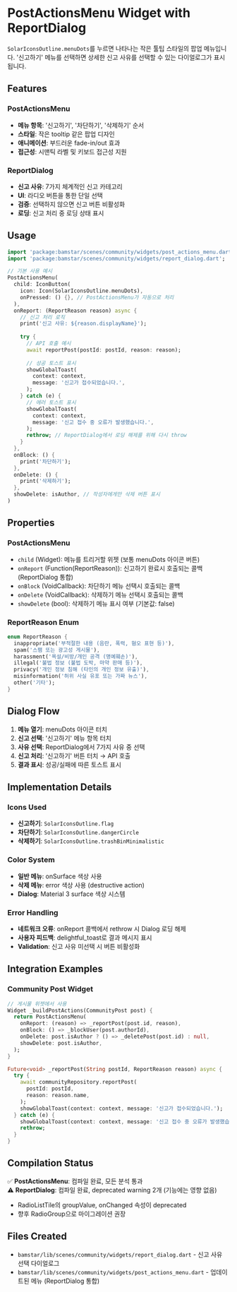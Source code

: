# PostActionsMenu Widget with ReportDialog

`SolarIconsOutline.menuDots`를 누르면 나타나는 작은 툴팁 스타일의 팝업 메뉴입니다.
'신고하기' 메뉴를 선택하면 상세한 신고 사유를 선택할 수 있는 다이얼로그가 표시됩니다.

## Features

### PostActionsMenu
- **메뉴 항목**: '신고하기', '차단하기', '삭제하기' 순서
- **스타일**: 작은 tooltip 같은 팝업 디자인
- **애니메이션**: 부드러운 fade-in/out 효과
- **접근성**: 시맨틱 라벨 및 키보드 접근성 지원

### ReportDialog
- **신고 사유**: 7가지 체계적인 신고 카테고리
- **UI**: 라디오 버튼을 통한 단일 선택
- **검증**: 선택하지 않으면 신고 버튼 비활성화
- **로딩**: 신고 처리 중 로딩 상태 표시

## Usage

```dart
import 'package:bamstar/scenes/community/widgets/post_actions_menu.dart';
import 'package:bamstar/scenes/community/widgets/report_dialog.dart';

// 기본 사용 예시
PostActionsMenu(
  child: IconButton(
    icon: Icon(SolarIconsOutline.menuDots),
    onPressed: () {}, // PostActionsMenu가 자동으로 처리
  ),
  onReport: (ReportReason reason) async {
    // 신고 처리 로직
    print('신고 사유: ${reason.displayName}');
    
    try {
      // API 호출 예시
      await reportPost(postId: postId, reason: reason);
      
      // 성공 토스트 표시
      showGlobalToast(
        context: context, 
        message: '신고가 접수되었습니다.',
      );
    } catch (e) {
      // 에러 토스트 표시
      showGlobalToast(
        context: context, 
        message: '신고 접수 중 오류가 발생했습니다.',
      );
      rethrow; // ReportDialog에서 로딩 해제를 위해 다시 throw
    }
  },
  onBlock: () {
    print('차단하기');
  },
  onDelete: () {
    print('삭제하기'); 
  },
  showDelete: isAuthor, // 작성자에게만 삭제 버튼 표시
)
```

## Properties

### PostActionsMenu
- `child` (Widget): 메뉴를 트리거할 위젯 (보통 menuDots 아이콘 버튼)
- `onReport` (Function(ReportReason)): 신고하기 완료시 호출되는 콜백 (ReportDialog 통합)
- `onBlock` (VoidCallback): 차단하기 메뉴 선택시 호출되는 콜백
- `onDelete` (VoidCallback): 삭제하기 메뉴 선택시 호출되는 콜백
- `showDelete` (bool): 삭제하기 메뉴 표시 여부 (기본값: false)

### ReportReason Enum
```dart
enum ReportReason {
  inappropriate('부적절한 내용 (음란, 폭력, 혐오 표현 등)'),
  spam('스팸 또는 광고성 게시물'),
  harassment('욕설/비방/개인 공격 (명예훼손)'),
  illegal('불법 정보 (불법 도박, 마약 판매 등)'),
  privacy('개인 정보 침해 (타인의 개인 정보 유출)'),
  misinformation('허위 사실 유포 또는 가짜 뉴스'),
  other('기타');
}
```

## Dialog Flow

1. **메뉴 열기**: menuDots 아이콘 터치
2. **신고 선택**: '신고하기' 메뉴 항목 터치
3. **사유 선택**: ReportDialog에서 7가지 사유 중 선택
4. **신고 처리**: '신고하기' 버튼 터치 → API 호출
5. **결과 표시**: 성공/실패에 따른 토스트 표시

## Implementation Details

### Icons Used
- **신고하기**: `SolarIconsOutline.flag`
- **차단하기**: `SolarIconsOutline.dangerCircle`
- **삭제하기**: `SolarIconsOutline.trashBinMinimalistic`

### Color System
- **일반 메뉴**: onSurface 색상 사용
- **삭제 메뉴**: error 색상 사용 (destructive action)
- **Dialog**: Material 3 surface 색상 시스템

### Error Handling
- **네트워크 오류**: onReport 콜백에서 rethrow 시 Dialog 로딩 해제
- **사용자 피드백**: delightful_toast로 결과 메시지 표시
- **Validation**: 신고 사유 미선택 시 버튼 비활성화

## Integration Examples

### Community Post Widget
```dart
// 게시물 위젯에서 사용
Widget _buildPostActions(CommunityPost post) {
  return PostActionsMenu(
    onReport: (reason) => _reportPost(post.id, reason),
    onBlock: () => _blockUser(post.authorId),
    onDelete: post.isAuthor ? () => _deletePost(post.id) : null,
    showDelete: post.isAuthor,
  );
}

Future<void> _reportPost(String postId, ReportReason reason) async {
  try {
    await communityRepository.reportPost(
      postId: postId, 
      reason: reason.name,
    );
    showGlobalToast(context: context, message: '신고가 접수되었습니다.');
  } catch (e) {
    showGlobalToast(context: context, message: '신고 접수 중 오류가 발생했습니다.');
    rethrow;
  }
}
```

## Compilation Status

✅ **PostActionsMenu**: 컴파일 완료, 모든 분석 통과  
⚠️ **ReportDialog**: 컴파일 완료, deprecated warning 2개 (기능에는 영향 없음)
- RadioListTile의 groupValue, onChanged 속성이 deprecated
- 향후 RadioGroup으로 마이그레이션 권장

## Files Created

- `bamstar/lib/scenes/community/widgets/report_dialog.dart` - 신고 사유 선택 다이얼로그
- `bamstar/lib/scenes/community/widgets/post_actions_menu.dart` - 업데이트된 메뉴 (ReportDialog 통합)
